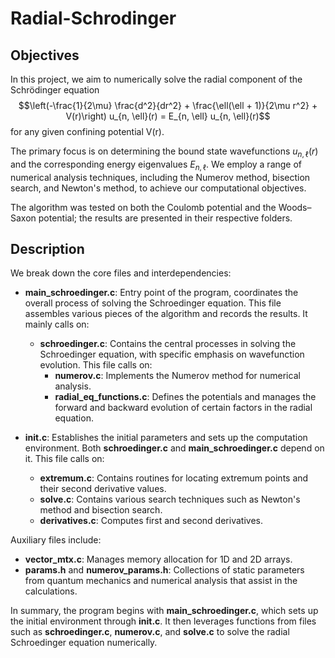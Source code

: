 # Radial-Schrodinger

## Objectives

In this project, we aim to numerically solve the radial component of the Schrödinger equation
$$\left(-\frac{1}{2\mu} \frac{d^2}{dr^2} + \frac{\ell(\ell + 1)}{2\mu r^2} + V(r)\right) u_{n, \ell}(r) = E_{n, \ell} u_{n, \ell}(r)$$
for any given confining potential V(r). 

The primary focus is on determining the bound state wavefunctions $u_{n, \ell}(r)$ and the corresponding energy eigenvalues $E_{n, \ell}$. We employ a range of numerical analysis techniques, including the Numerov method, bisection search, and Newton's method, to achieve our computational objectives. 

The algorithm was tested on both the Coulomb potential and the Woods–Saxon potential; the results are presented in their respective folders.

## Description

We break down the core files and interdependencies: 

- **main_schroedinger.c**: Entry point of the program, coordinates the overall process of solving the Schroedinger equation. This file assembles various pieces of the algorithm and records the results. It mainly calls on:
  - **schroedinger.c**: Contains the central processes in solving the Schroedinger equation, with specific emphasis on wavefunction evolution. This file calls on:
    - **numerov.c**: Implements the Numerov method for numerical analysis.
    - **radial_eq_functions.c**: Defines the potentials and manages the forward and backward evolution of certain factors in the radial equation.

- **init.c**: Establishes the initial parameters and sets up the computation environment. Both **schroedinger.c** and **main_schroedinger.c** depend on it. This file calls on:
  - **extremum.c**: Contains routines for locating extremum points and their second derivative values.
  - **solve.c**: Contains various search techniques such as Newton's method and bisection search.
  - **derivatives.c**: Computes first and second derivatives.

Auxiliary files include:

- **vector_mtx.c**: Manages memory allocation for 1D and 2D arrays.
- **params.h** and **numerov_params.h**: Collections of static parameters from quantum mechanics and numerical analysis that assist in the calculations.

In summary, the program begins with **main_schroedinger.c**, which sets up the initial environment through **init.c**. It then leverages functions from files such as **schroedinger.c**, **numerov.c**, and **solve.c** to solve the radial Schroedinger equation numerically.
